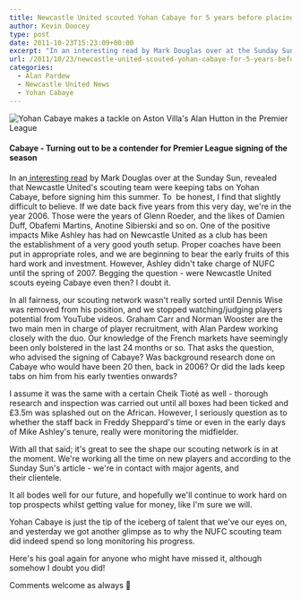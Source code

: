```yaml
---
title: Newcastle United scouted Yohan Cabaye for 5 years before placing bid
author: Kevin Doocey
type: post
date: 2011-10-23T15:23:09+00:00
excerpt: "In an interesting read by Mark Douglas over at the Sunday Sun have revealed that Newcastle United's scouting team were keeping tabs on Yohan Cabaye, before signing.."
url: /2011/10/23/newcastle-united-scouted-yohan-cabaye-for-5-years-before-placing-bid/
categories:
  - Alan Pardew
  - Newcastle United News
  - Yohan Cabaye
---
```


![Yohan Cabaye makes a tackle on Aston Villa's Alan Hutton in the Premier League](https://www.tynetime.com/wp-content/uploads/2011/10/Yohan-Cabaye-NUFC-Villa.jpg "Yohan-Cabaye-NUFC-Villa")

#### Cabaye - Turning out to be a contender for Premier League signing of the season

In an[ interesting read][1] by Mark Douglas over at the Sunday Sun, revealed that Newcastle United's scouting team were keeping tabs on Yohan Cabaye, before signing him this summer. To  be honest, I find that slightly difficult to believe. If we date back five years from this very day, we're in the year 2006. Those were the years of Glenn Roeder, and the likes of Damien Duff, Obafemi  Martins, Anotine Sibierski and so on. One of the positive impacts Mike Ashley has had on Newcastle United as a club has been the establishment of a very good youth setup. Proper coaches have been put in appropriate roles, and we are beginning to bear the early fruits of this hard work and investment. However, Ashley didn't take charge of NUFC until the spring of 2007. Begging the question - were Newcastle United scouts eyeing Cabaye even then? I doubt it.

In all fairness, our scouting network wasn't really sorted until Dennis Wise was removed from his position, and we stopped watching/judging players potential from YouTube videos. Graham Carr and Norman Wooster are the two main men in charge of player recruitment, with Alan Pardew working closely with the duo. Our knowledge of the French markets have seemingly been only bolstered in the last 24 months or so. That asks the question, who advised the signing of Cabaye? Was background research done on Cabaye who would have been 20 then, back in 2006? Or did the lads keep tabs on him from his early twenties onwards?

I assume it was the same with a certain Cheik Tioté as well - thorough research and inspection was carried out until all boxes had been ticked and £3.5m was splashed out on the African. However, I seriously question as to whether the staff back in Freddy Sheppard's time or even in the early days of Mike Ashley's tenure, really were monitoring the midfielder.

With all that said; it's great to see the shape our scouting network is in at the moment. We're working all the time on new players and according to the Sunday Sun's article - we're in contact with major agents, and their clientele.

It all bodes well for our future, and hopefully we'll continue to work hard on top prospects whilst getting value for money, like I'm sure we will.

Yohan Cabaye is just the tip of the iceberg of talent that we've our eyes on, and yesterday we got another glimpse as to why the NUFC scouting team did indeed spend so long monitoring his progress.

Here's his goal again for anyone who might have missed it, although somehow I doubt you did!

Comments welcome as always 🙂

 [1]: http://www.chroniclelive.co.uk/all-about/sunday-sun
